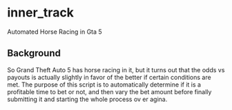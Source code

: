 # inner_track
Automated Horse Racing in Gta 5

## Background

So Grand Theft Auto 5 has horse racing in it, but it turns out that the odds vs payouts is actually slightly in favor of the better if certain conditions are met.
The purpose of this script is to automatically determine if it is a profitable time to bet or not,
and then vary the bet amount before finally submitting it and starting the whole process ov er agina.


